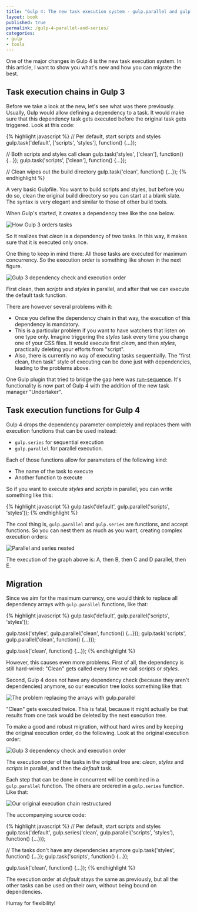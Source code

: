 ```yaml
---
title: "Gulp 4: The new task execution system - gulp.parallel and gulp.series"
layout: book
published: true
permalink: /gulp-4-parallel-and-series/
categories:
- gulp
- tools
---
```


One of the major changes in Gulp 4 is the new task execution system. In this
article, I want to show you what's new and how you can migrate the best.

## Task execution chains in Gulp 3

Before we take a look at the new, let's see what was there previously. Usually,
Gulp would allow defining a dependency to a task. It would make sure that this
dependency task gets executed before the original task gets triggered. Look
at this code:

{% highlight javascript %}
// Per default, start scripts and styles
gulp.task('default', ['scripts', 'styles'], function() {...});

// Both scripts and styles call clean
gulp.task('styles', ['clean'], function() {...});
gulp.task('scripts', ['clean'], function() {...});

// Clean wipes out the build directory
gulp.task('clean', function() {...});
{% endhighlight %}

A very basic Gulpfile. You want to build scripts and styles, but before you do
so, clean the original build directory so you can start at a blank slate. The
syntax is very elegant and similar to those of other build tools.

When Gulp's started, it creates a dependency tree like the one below.

![How Gulp 3 orders tasks](/wp-content/uploads/2015/folie1.jpg)

So it realizes that *clean* is a dependency of two tasks. In this way, it makes
sure that it is executed only once.

One thing to keep in mind there: All those tasks are executed for maximum
concurrency. So the execution order is something like shown in the next
figure.

![Gulp 3 dependency check and execution order](/wp-content/uploads/2015/folie2.jpg)

First clean, then *scripts* and *styles* in parallel, and after that we can
execute the default task function.

There are however several problems with it:

* Once you define the dependency chain in that way, the execution of
this dependency is mandatory.
* This is a particular problem if you want to have watchers that listen on one
type only. Imagine triggering the *styles* task every time you change one of your
CSS files. It would execute first *clean*, and then *styles*, practically
deleting your efforts from "script".
* Also, there is currently no way of executing tasks sequentially. The "first clean,
then task" style of executing can be done just with dependencies, leading to the
problems above.

One Gulp plugin that tried to bridge the gap here was [run-sequence](https://www.npmjs.com/package/run-sequence).
It's functionality is now part of Gulp 4 with the addition of the new
task manager "Undertaker".

## Task execution functions for Gulp 4

Gulp 4 drops the dependency parameter completely and replaces them with execution functions
that can be used instead:

- `gulp.series` for sequential execution
- `gulp.parallel` for parallel execution.

Each of those functions allow for parameters of the following kind:

* The name of the task to execute
* Another function to execute

So if you want to execute *styles* and *scripts* in parallel, you can write
something like this:

{% highlight javascript %}
gulp.task('default', gulp.parallel('scripts', 'styles'));
{% endhighlight %}

The cool thing is, `gulp.parallel` and `gulp.series` are functions, and
accept functions. So you can nest them as much as you want, creating
complex execution orders:

![Parallel and series nested](/wp-content/uploads/2015/folie4.jpg)

The execution of the graph above is: A, then B, then C and D parallel, then E.

## Migration

Since we aim for the maximum currency, one would think to replace all dependency
arrays with `gulp.parallel` functions, like that:

{% highlight javascript %}
gulp.task('default', gulp.parallel('scripts', 'styles'));

gulp.task('styles', gulp.parallel('clean', function() {...}));
gulp.task('scripts', gulp.parallel('clean', function() {...}));

gulp.task('clean', function() {...});
{% endhighlight %}

However, this causes even more problems. First of all, the dependency is still
hard-wired: "Clean" gets called every time we call *scripts* or *styles*.

Second, Gulp 4 does not have any dependency check (because they aren't dependencies)
anymore, so our execution tree looks something like that:

![The problem replacing the arrays with gulp.parallel](/wp-content/uploads/2015/folie3.jpg)

"Clean" gets executed twice. This is fatal, because it might actually be that
results from one task would be deleted by the next execution tree.

To make a good and robust migration, without hard wires and by keeping the original
execution order, do the following. Look at the original execution order:

![Gulp 3 dependency check and execution order](/wp-content/uploads/2015/folie2.jpg)

The execution order of the tasks in the original tree are: *clean*, *styles* and
*scripts* in parallel, and then the *default* task.

Each step that can be done in concurrent will be combined in a `gulp.parallel`
function. The others are ordered in a `gulp.series` function. Like that:

![Our original execution chain restructured](/wp-content/uploads/2015/folie5.jpg)

The accompanying source code:

{% highlight javascript %}
// Per default, start scripts and styles
gulp.task('default',
  gulp.series('clean', gulp.parallel('scripts', 'styles'),
  function() {...}));

// The tasks don't have any dependencies anymore
gulp.task('styles', function() {...});
gulp.task('scripts', function() {...});

gulp.task('clean', function() {...});
{% endhighlight %}

The execution order at *default* stays the same as previously, but all the
other tasks can be used on their own, without being bound on dependencies.

Hurray for flexibility!
